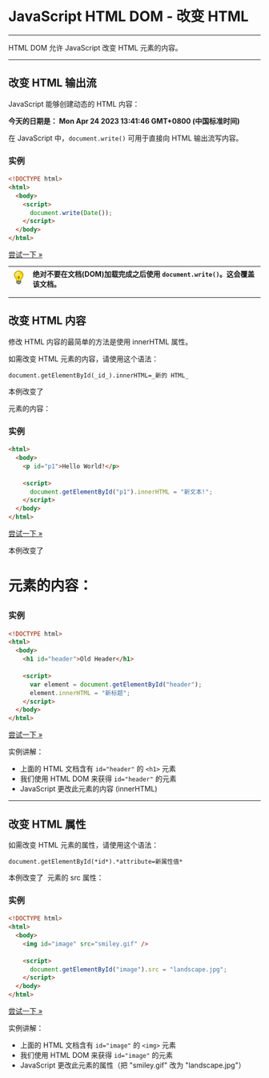 # JavaScript HTML DOM - 改变 HTML

---

HTML DOM 允许 JavaScript 改变 HTML 元素的内容。

---

## 改变 HTML 输出流

JavaScript 能够创建动态的 HTML 内容：

**今天的日期是： Mon Apr 24 2023 13:41:46 GMT+0800 (中国标准时间)**

在 JavaScript 中，`document.write()` 可用于直接向 HTML 输出流写内容。

### 实例

```html
<!DOCTYPE html>
<html>
  <body>
    <script>
      document.write(Date());
    </script>
  </body>
</html>
```

[尝试一下 »](https://www.runoob.com/try/try.php?filename=trydhtml_date)

| ![lamp](./assets/lamp.jpg) | 绝对不要在文档(DOM)加载完成之后使用 `document.write()`。这会覆盖该文档。 |
| -------------------------- | :----------------------------------------------------------- |

---

## 改变 HTML 内容

修改 HTML 内容的最简单的方法是使用 innerHTML 属性。

如需改变 HTML 元素的内容，请使用这个语法：

```
document.getElementById(_id_).innerHTML=_新的 HTML_
```

本例改变了 <p>元素的内容：

### 实例

```html
<html>
  <body>
    <p id="p1">Hello World!</p>

    <script>
      document.getElementById("p1").innerHTML = "新文本!";
    </script>
  </body>
</html>
```

[尝试一下 »](https://www.runoob.com/try/try.php?filename=tryjs_change_innerhtml)

本例改变了 <h1> 元素的内容：

### 实例

```html
<!DOCTYPE html>
<html>
  <body>
    <h1 id="header">Old Header</h1>

    <script>
      var element = document.getElementById("header");
      element.innerHTML = "新标题";
    </script>
  </body>
</html>
```

[尝试一下 »](https://www.runoob.com/try/try.php?filename=trydhtml_dom_innertext)

实例讲解：

- 上面的 HTML 文档含有 `id="header"` 的 `<h1>` 元素
- 我们使用 HTML DOM 来获得 `id="header"` 的元素
- JavaScript 更改此元素的内容 (innerHTML)

---

## 改变 HTML 属性

如需改变 HTML 元素的属性，请使用这个语法：

```
document.getElementById(*id*).*attribute=新属性值*
```

本例改变了 <img> 元素的 src 属性：

### 实例

```html
<!DOCTYPE html>
<html>
  <body>
    <img id="image" src="smiley.gif" />

    <script>
      document.getElementById("image").src = "landscape.jpg";
    </script>
  </body>
</html>
```

[尝试一下 »](https://www.runoob.com/try/try.php?filename=trydhtml_dom_image)

实例讲解：

- 上面的 HTML 文档含有 `id="image"` 的 `<img>` 元素
- 我们使用 HTML DOM 来获得 `id="image"` 的元素
- JavaScript 更改此元素的属性（把 "smiley.gif" 改为 "landscape.jpg"）
